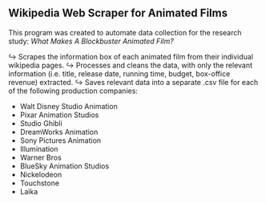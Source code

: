 ## Wikipedia Web Scraper for Animated Films 

This program was created to automate data collection for the research study:
*What Makes A Blockbuster Animated Film?*

↪ Scrapes the information box of each animated film from their individual wikipedia pages. 
↪ Processes and cleans the data, with only the relevant information (i.e. title, release date, running time, budget, box-office revenue) extracted. 
↪ Saves relevant data into a separate .csv file for each of the following production companies:
  * Walt Disney Studio Animation
  * Pixar Animation Studios
  * Studio Ghibli
  * DreamWorks Animation
  * Sony Pictures Animation
  * Illumination
  * Warner Bros
  * BlueSky Animation Studios
  * Nickelodeon
  * Touchstone
  * Laika

